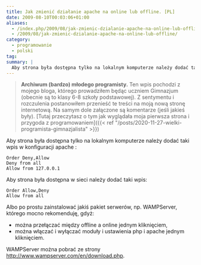 ```yaml
---
title: Jak zmienić działanie apache na online lub offline. [PL]
date: 2009-08-10T00:03:06+01:00
aliases:
  - /index.php/2009/08/jak-zmienic-dzialanie-apache-na-online-lub-offline/
  - /2009/08/jak-zmienic-dzialanie-apache-na-online-lub-offline/
category:
  - programowanie
  - polski
tag:
summary: |
  Aby strona była dostępna tylko na lokalnym komputerze należy dodać taki wpis w konfiguracji apache
---
```


> **Archiwum (bardzo) młodego programisty.** Ten wpis pochodzi z mojego bloga, którego prowadziłem będąc uczniem Gimnazjum (obecnie są to klasy 6-8 szkoły podstawowej). Z sentymentu i rozczulenia postanowiłem przenieść te treści na moją nową stronę internetową. Na samym dole załączone są komentarze (jeśli jakieś były). [Tutaj przeczytasz o tym jak wyglądała moja pierwsza strona i przygoda z programowaniem]({{< ref "/posts/2020-11-27-wielki-programista-gimnazjalista" >}})
> 

Aby strona była dostępna tylko na lokalnym komputerze należy dodać taki wpis w konfiguracji apache :

```
Order Deny,Allow
Deny from all
Allow from 127.0.0.1
```

Aby strona była dostępna w sieci należy dodać taki wpis:

```
Order Allow,Deny
Allow from all
```

Albo po prostu zainstalować jakiś pakiet serwerów, np. WAMPServer, którego mocno rekomenduję, gdyż:

- można przełączać między offline a online jednym kliknięciem,
- można włączać i wyłączać moduły i ustawienia php i apache jednym kliknięciem.

WAMPServer można pobrać ze strony http://www.wampserver.com/en/download.php.